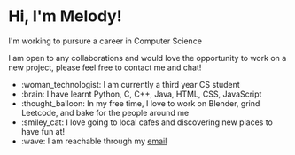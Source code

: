<h1>Hi, I'm Melody!</h1>
<p>I'm working to pursure a career in Computer Science</p>
<p>I am open to any collaborations and would love the opportunity to work on a new project, please feel free to contact me and chat!</p>
<ul>
  <li>:woman_technologist: I am currently a third year CS student</li>
  <li>:brain: I have learnt Python, C, C++, Java, HTML, CSS, JavaScript</li>
  <li>:thought_balloon: In my free time, I love to work on Blender, grind Leetcode, and bake for the people around me</li>
  <li>:smiley_cat: I love going to local cafes and discovering new places to have fun at!</li> 
  <li>:wave: I am reachable through my <a href =  "melodyli6838@gmail.com">email</li>
</ul>


<!---
mellli1231/mellli1231 is a ✨ special ✨ repository because its `README.md` (this file) appears on your GitHub profile.
You can click the Preview link to take a look at your changes.
--->

